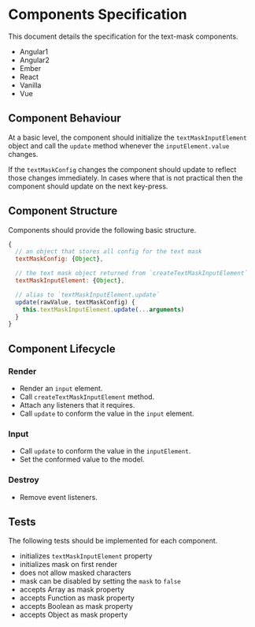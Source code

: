 # Components Specification

This document details the specification for the text-mask components.

* Angular1
* Angular2
* Ember
* React
* Vanilla
* Vue

## Component Behaviour

At a basic level, the component should initialize the `textMaskInputElement` object and call the `update` method whenever the `inputElement.value` changes.

If the `textMaskConfig` changes the component should update to reflect those changes immediately.  In cases where that is not practical then the component should update on the next key-press.

## Component Structure

Components should provide the following basic structure.

```js
{
  // an object that stores all config for the text mask
  textMaskConfig: {Object},

  // the text mask object returned from `createTextMaskInputElement`
  textMaskInputElement: {Object},

  // alias to `textMaskInputElement.update`
  update(rawValue, textMaskConfig) {
    this.textMaskInputElement.update(...arguments)
  }
}
```

## Component Lifecycle

### Render

* Render an `input` element.
* Call `createTextMaskInputElement` method.
* Attach any listeners that it requires.
* Call `update` to conform the value in the `input` element.

### Input

* Call `update` to conform the value in the `inputElement`.
* Set the conformed value to the model.

### Destroy

* Remove event listeners.

## Tests

The following tests should be implemented for each component.

* initializes `textMaskInputElement` property
* initializes mask on first render
* does not allow masked characters
* mask can be disabled by setting the `mask` to `false`
* accepts Array as mask property
* accepts Function as mask property
* accepts Boolean as mask property
* accepts Object as mask property
